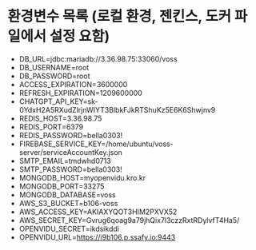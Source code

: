 # 환경변수 목록 (로컬 환경, 젠킨스, 도커 파일에서 설정 요함)
- DB_URL=jdbc:mariadb://3.36.98.75:33060/voss
- DB_USERNAME=root
- DB_PASSWORD=root
- ACCESS_EXPIRATION=3600000
- REFRESH_EXPIRATION=1209600000
- CHATGPT_API_KEY=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
- REDIS_HOST=3.36.98.75
- REDIS_PORT=6379
- REDIS_PASSWORD=bella0303!
- FIREBASE_SERVICE_KEY=/home/ubuntu/voss-server/serviceAccountKey.json
- SMTP_EMAIL=tmdwhd0713
- SMTP_PASSWORD=bella0303!
- MONGODB_HOST=myopenvidu.kro.kr
- MONGODB_PORT=33275
- MONGODB_DATABASE=voss
- AWS_S3_BUCKET=b106-voss
- AWS_ACCESS_KEY=AKIAXYQOT3HIM2PXVX52
- AWS_SECRET_KEY=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
- OPENVIDU_SECRET=ikdsikddi
- OPENVIDU_URL=https://i9b106.p.ssafy.io:9443